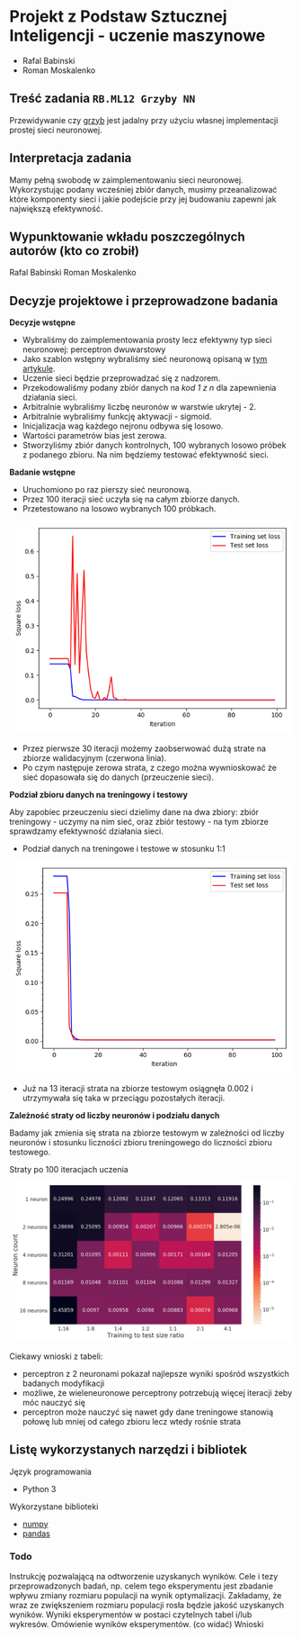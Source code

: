 # Projekt z Podstaw Sztucznej Inteligencji - uczenie maszynowe

- Rafal Babinski
- Roman Moskalenko

## Treść zadania `RB.ML12 Grzyby NN`
Przewidywanie czy [grzyb](https://archive.ics.uci.edu/ml/datasets/mushroom) jest jadalny przy użyciu własnej implementacji prostej sieci neuronowej.

## Interpretacja zadania
Mamy pełną swobodę w zaimplementowaniu sieci neuronowej. Wykorzystując podany wcześniej zbiór danych, musimy przeanalizować które komponenty sieci i jakie podejście przy jej budowaniu zapewni jak największą efektywność.

## Wypunktowanie wkładu poszczególnych autorów (kto co zrobił)
Rafal Babinski
Roman Moskalenko

## Decyzje projektowe i przeprowadzone badania
**Decyzje wstępne**
- Wybraliśmy do zaimplementowania prosty lecz efektywny typ sieci neuronowej: perceptron dwuwarstowy
- Jako szablon wstępny wybraliśmy sieć neuronową opisaną w [tym artykule](https://towardsdatascience.com/how-to-build-your-own-neural-network-from-scratch-in-python-68998a08e4f6).
- Uczenie sieci będzie przeprowadzać się z nadzorem.
- Przekodowaliśmy podany zbiór danych na *kod 1 z n* dla zapewnienia działania sieci.
- Arbitralnie wybraliśmy liczbę neuronów w warstwie ukrytej - 2.
- Arbitralnie wybraliśmy funkcję aktywacji - sigmoid.
- Inicjalizacja wag każdego nejronu odbywa się losowo.
- Wartości parametrów bias jest zerowa.
- Stworzyliśmy zbiór danych kontrolnych, 100 wybranych losowo próbek z podanego
 zbioru. Na nim będziemy testować efektywność sieci.
 
**Badanie wstępne**

- Uruchomiono po raz pierszy sieć neuronową. 
- Przez 100 iteracji sieć uczyła się na całym zbiorze danych.
- Przetestowano na losowo wybranych 100 próbkach.

![first_chart](charts/first_chart.png)

- Przez pierwsze 30 iteracji możemy zaobserwować dużą strate na zbiorze walidacyjnym (czerwona linia).
- Po czym następuje zerowa strata, z czego można wywnioskować że sieć dopasowała się do danych (przeuczenie sieci).

**Podział zbioru danych na treningowy i testowy**

Aby zapobiec przeuczeniu sieci dzielimy dane na dwa zbiory: zbiór treningowy - uczymy na nim sieć, oraz zbiór testowy - 
na tym zbiorze sprawdzamy efektywność działania sieci.
- Podział danych na treningowe i testowe w stosunku 1:1

![second_chart](charts/simple_validation_2neurons.png)

- Już na 13 iteracji strata na zbiorze testowym osiągnęła 0.002 i utrzymywała się taka w przeciągu pozostałych iteracji.

**Zależność straty od liczby neuronów i podziału danych**

Badamy jak zmienia się strata na zbiorze testowym w zależności od liczby neuronów i stosunku liczności zbioru
treningowego do liczności zbioru testowego.

Straty po 100 iteracjach uczenia

![heattable](charts/neuron_partition_heattable.png)

Ciekawy wnioski z tabeli:
- perceptron z 2 neuronami pokazał najlepsze wyniki spośród wszystkich badanych modyfikacji
- możliwe, że wieleneuronowe perceptrony potrzebują więcej iteracji żeby móc nauczyć się
- perceptron może nauczyć się nawet gdy dane treningowe stanowią połowę lub mniej od całego zbioru
lecz wtedy rośnie strata

<!--
| | 1:16 | 1:8 | 1:4 | 1:2 | 1:1 | 2:1 | 4:1 |
|---|---|---|---|---|---|---|---|
| 1 | 0.24996987 | 0.24978884 | 0.1209201 | 0.12247378 | 0.12065256 | 0.13313197 | 0.11916315 |
| 2 | 0.28698771 | 0.25095842 | 0.00954373 | 0.00207549 | 0.00966817 | 3.7384e-04 | 2.80576709e-06 |
| 4 | 0.31201701 | 0.01095525 | 0.0011118 | 0.00996514 | 0.00171979 | 0.00184599 | 0.01205114 |
| 8 | 0.01169527 | 0.01048587 | 0.01101799 | 0.01104446 | 0.01088784 | 0.01299843 | 0.01327238 |
| 16| 0.45859595 | 0.00970373 | 0.00958819 | 0.00980373 | 0.00883177 | 0.00074566 | 0.00968324 |
-->


## Listę wykorzystanych narzędzi i bibliotek
Język programowania
- Python 3

Wykorzystane biblioteki
- [numpy](https://numpy.org/)
- [pandas](https://pandas.pydata.org/)



### Todo
Instrukcję pozwalającą na odtworzenie uzyskanych wyników.
Cele i tezy przeprowadzonych badań, np. celem tego eksperymentu jest zbadanie wpływu zmiany rozmiaru populacji na wynik optymalizacji. Zakładamy, że wraz ze zwiększeniem rozmiaru populacji rosła będzie jakość uzyskanych wyników.
Wyniki eksperymentów w postaci czytelnych tabel i/lub wykresów.
Omówienie wyników eksperymentów. (co widać)
Wnioski
